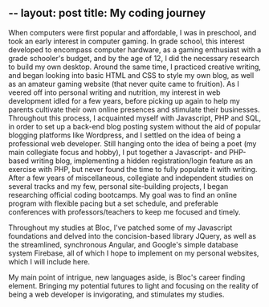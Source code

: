 --
layout: post
title: My coding journey
--

When computers were first popular and affordable, I was in preschool, and took an early interest in computer gaming. In grade school, this interest developed to encompass computer hardware, as a gaming enthusiast with a grade schooler's budget, and by the age of 12, I did the necessary research to build my own desktop. Around the same time, I practiced creative writing, and began looking into basic HTML and CSS to style my own blog, as well as an amateur gaming website (that never quite came to fruition). As I veered off into personal writing and nutrition, my interest in web development idled for a few years, before picking up again to help my parents cultivate their own online presences and stimulate their businesses. Throughout this process, I acquainted myself with Javascript, PHP and SQL, in order to set up a back-end blog posting system without the aid of popular blogging platforms like Wordpress, and I settled on the idea of being a professional web developer. Still hanging onto the idea of being a poet (my main collegiate focus and hobby), I put together a Javascript- and PHP-based writing blog, implementing a hidden registration/login feature as an exercise with PHP, but never found the time to fully populate it with writing. After a few years of miscellaneous, collegiate and independent studies on several tracks and my few, personal site-building projects, I began researching official coding bootcamps. My goal was to find an online program with flexible pacing but a set schedule, and preferable conferences with professors/teachers to keep me focused and timely.

Throughout my studies at Bloc, I've patched some of my Javascript foundations and delved into the concision-based library JQuery, as well as the streamlined, synchronous Angular, and Google's simple database system Firebase, all of which I hope to implement on my personal websites, which I will include here.

My main point of intrigue, new languages aside, is Bloc's career finding element. Bringing my potential futures to light and focusing on the reality of being a web developer is invigorating, and stimulates my studies.
